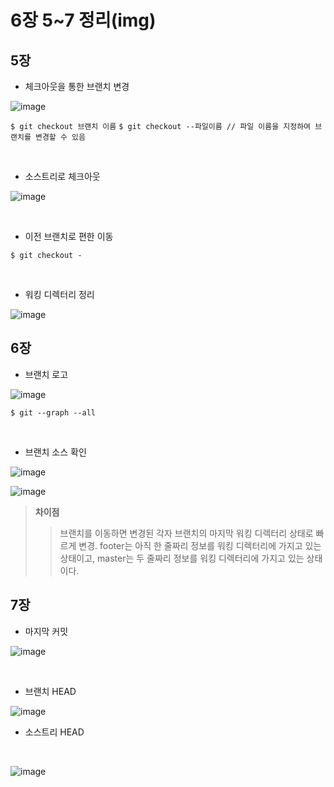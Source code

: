 # 6장 5~7 정리(img)
## 5장
 + 체크아웃을 통한 브랜치 변경

![image](https://user-images.githubusercontent.com/107173046/194977827-f480ab65-ecd4-40e6-934f-a3851858b391.png)

` $ git checkout 브랜치 이름 `
` $ git checkout --파일이름 // 파일 이름을 지정하여 브랜치를 변경할 수 있음 `

<br/>

+ 소스트리로 체크아웃

![image](https://user-images.githubusercontent.com/107173046/194978530-cef7a123-bb9b-47bc-889c-e66cee8c74f1.png)

<br/>

+ 이전 브랜치로 편한 이동

` $ git checkout - `

<br/>

+ 워킹 디렉터리 정리

![image](https://user-images.githubusercontent.com/107173046/194978591-21c2c070-eb97-4cad-b89c-0f25160bd37f.png)


## 6장
+ 브랜치 로고

![image](https://user-images.githubusercontent.com/107173046/194979017-ec0451e4-f283-4f36-ab1e-969bef0fba9c.png)

` $ git --graph --all `

<br/>

+ 브랜치 소스 확인

![image](https://user-images.githubusercontent.com/107173046/194979295-15f2791b-e00c-4577-a09b-fd04345cc17b.png)

![image](https://user-images.githubusercontent.com/107173046/194979299-6ed9ee78-127e-4e3b-a1e2-9728699700ed.png)

> **차이점** 
> > 브랜치를 이동하면 변경된 각자 브랜치의 마지막 워킹 디렉터리 상태로 빠르게 변경. 
footer는 아직 한 줄짜리 정보를 워킹 디렉터리에 가지고 있는 상태이고, master는 두 줄짜리 정보를 워킹 디렉터리에 가지고 있는 상태이다.

## 7장
+ 마지막 커밋

![image](https://user-images.githubusercontent.com/107173046/194979713-fcd7430e-1bd6-4c7a-9246-1987295706da.png)

<br/>

+ 브랜치 HEAD

![image](https://user-images.githubusercontent.com/107173046/194979768-119cd3be-725d-4cd9-bcd4-7587d72b1b03.png)

+ 소스트리 HEAD

<br/>

![image](https://user-images.githubusercontent.com/107173046/194979838-f2e015c3-3ef0-45a7-8572-829c94527430.png)
